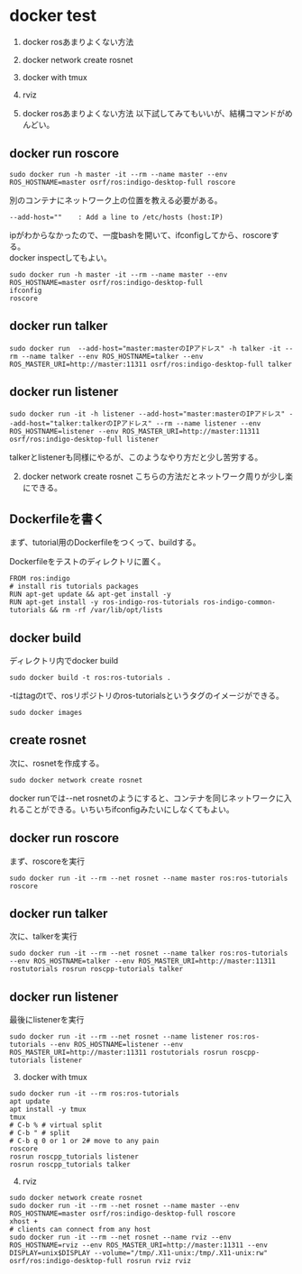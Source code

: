 # docker test
1. docker rosあまりよくない方法
2. docker network create rosnet
3. docker with tmux
4. rviz

1. docker rosあまりよくない方法
以下試してみてもいいが、結構コマンドがめんどい。    
## docker run roscore
```
sudo docker run -h master -it --rm --name master --env ROS_HOSTNAME=master osrf/ros:indigo-desktop-full roscore
```

別のコンテナにネットワーク上の位置を教える必要がある。  
```
--add-host=""    : Add a line to /etc/hosts (host:IP)
```

ipがわからなかったので、一度bashを開いて、ifconfigしてから、roscoreする。  
docker inspectしてもよい。

```
sudo docker run -h master -it --rm --name master --env ROS_HOSTNAME=master osrf/ros:indigo-desktop-full  
ifconfig  
roscore  
```
## docker run talker
```
sudo docker run  --add-host="master:masterのIPアドレス" -h talker -it --rm --name talker --env ROS_HOSTNAME=talker --env ROS_MASTER_URI=http://master:11311 osrf/ros:indigo-desktop-full talker
```
## docker run listener
```
sudo docker run -it -h listener --add-host="master:masterのIPアドレス" --add-host="talker:talkerのIPアドレス" --rm --name listener --env ROS_HOSTNAME=listener --env ROS_MASTER_URI=http://master:11311 osrf/ros:indigo-desktop-full listener
```
talkerとlistenerも同様にやるが、このようなやり方だと少し苦労する。  

2. docker network create rosnet
こちらの方法だとネットワーク周りが少し楽にできる。  
## Dockerfileを書く
まず、tutorial用のDockerfileをつくって、buildする。  

Dockerfileをテストのディレクトリに置く。  
```
FROM ros:indigo
# install ris tutorials packages
RUN apt-get update && apt-get install -y
RUN apt-get install -y ros-indigo-ros-tutorials ros-indigo-common-tutorials && rm -rf /var/lib/opt/lists
```
## docker build
ディレクトリ内でdocker build
```
sudo docker build -t ros:ros-tutorials .
```

-tはtagのtで、rosリポジトリのros-tutorialsというタグのイメージができる。  
```
sudo docker images
```
## create rosnet
次に、rosnetを作成する。
```
sudo docker network create rosnet
```
docker runでは--net rosnetのようにすると、コンテナを同じネットワークに入れることができる。いちいちifconfigみたいにしなくてもよい。  
## docker run roscore
まず、roscoreを実行  
```
sudo docker run -it --rm --net rosnet --name master ros:ros-tutorials roscore 
```
## docker run talker
次に、talkerを実行  
```
sudo docker run -it --rm --net rosnet --name talker ros:ros-tutorials --env ROS_HOSTNAME=talker --env ROS_MASTER_URI=http://master:11311 rostutorials rosrun roscpp-tutorials talker
```
## docker run listener
最後にlistenerを実行
```
sudo docker run -it --rm --net rosnet --name listener ros:ros-tutorials --env ROS_HOSTNAME=listener --env ROS_MASTER_URI=http://master:11311 rostutorials rosrun roscpp-tutorials listener
```
3. docker with tmux

```
sudo docker run -it --rm ros:ros-tutorials
apt update
apt install -y tmux
tmux
# C-b % # virtual split
# C-b " # split
# C-b q 0 or 1 or 2# move to any pain
roscore
rosrun roscpp_tutorials listener
rosrun roscpp_tutorials talker
```

4. rviz

```
sudo docker network create rosnet
sudo docker run -it --rm --net rosnet --name master --env ROS_HOSTNAME=master osrf/ros:indigo-desktop-full roscore
xhost +
# clients can connect from any host
sudo docker run -it --rm --net rosnet --name rviz --env ROS_HOSTNAME=rviz --env ROS_MASTER_URI=http://master:11311 --env DISPLAY=unix$DISPLAY --volume="/tmp/.X11-unix:/tmp/.X11-unix:rw" osrf/ros:indigo-desktop-full rosrun rviz rviz
```

